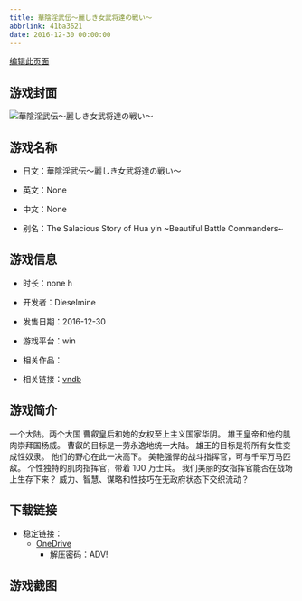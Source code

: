```yaml
---
title: 華陰淫武伝～麗しき女武将達の戦い～
abbrlink: 41ba3621
date: 2016-12-30 00:00:00
---
```

[编辑此页面](https://github.com/ACG-3/ADV3-source/blob/main/source/_posts/games/%E8%8F%AF%E9%99%B0%E6%B7%AB%E6%AD%A6%E4%BC%9D%EF%BD%9E%E9%BA%97%E3%81%97%E3%81%8D%E5%A5%B3%E6%AD%A6%E5%B0%86%E9%81%94%E3%81%AE%E6%88%A6%E3%81%84%EF%BD%9E.md)

## 游戏封面

![華陰淫武伝～麗しき女武将達の戦い～](https://pan.timero.xyz/d/onedrive/img_lib_001/%E8%8F%AF%E9%99%B0%E6%B7%AB%E6%AD%A6%E4%BC%9D%EF%BD%9E%E9%BA%97%E3%81%97%E3%81%8D%E5%A5%B3%E6%AD%A6%E5%B0%86%E9%81%94%E3%81%AE%E6%88%A6%E3%81%84%EF%BD%9E_cover.avif)


## 游戏名称

- 日文：華陰淫武伝～麗しき女武将達の戦い～
- 英文：None
- 中文：None

- 别名：The Salacious Story of Hua yin ~Beautiful Battle Commanders~


## 游戏信息

- 时长：none h
- 开发者：Dieselmine
- 发售日期：2016-12-30
- 游戏平台：win
- 相关作品：

- 相关链接：[vndb](https://vndb.org/v20853)


## 游戏简介

一个大陆。两个大国
曹叡皇后和她的女权至上主义国家华阴。
雄王皇帝和他的肌肉崇拜国杨威。
曹叡的目标是一劳永逸地统一大陆。
雄王的目标是将所有女性变成性奴隶。
他们的野心在此一决高下。
美艳强悍的战斗指挥官，可与千军万马匹敌。
个性独特的肌肉指挥官，带着 100 万士兵。
我们美丽的女指挥官能否在战场上生存下来？
威力、智慧、谋略和性技巧在无政府状态下交织流动？




## 下载链接

- 稳定链接：
    - [OneDrive](https://pan.timero.xyz/onedrive/adv_lib_001/%E8%8F%AF%E9%99%B0%E6%B7%AB%E6%AD%A6%E4%BC%9D%EF%BD%9E%E9%BA%97%E3%81%97%E3%81%8D%E5%A5%B3%E6%AD%A6%E5%B0%86%E9%81%94%E3%81%AE%E6%88%A6%E3%81%84%EF%BD%9E)
        - 解压密码：ADV!



## 游戏截图



